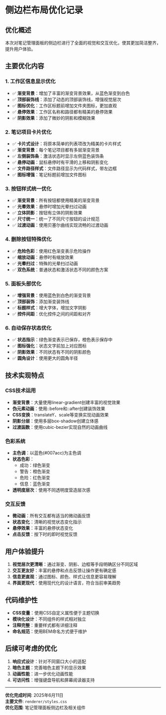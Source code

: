 # 侧边栏布局优化记录

## 优化概述

本次对笔记管理面板的侧边栏进行了全面的视觉和交互优化，使其更加简洁整齐，提升用户体验。

## 主要优化内容

### 1. 工作区信息显示优化
- ✅ **渐变背景**：增加了丰富的渐变背景效果，从蓝色渐变到白色
- ✅ **顶部装饰线**：添加了动态的顶部装饰线，增强视觉层次
- ✅ **图标优化**：工作区标题前增加文件夹图标，更加直观
- ✅ **悬停效果**：工作区名称和路径都有精美的悬停效果
- ✅ **阴影效果**：添加了微妙的阴影和模糊效果

### 2. 笔记项目卡片优化
- ✅ **卡片式设计**：将原本简单的列表项改为精美的卡片样式
- ✅ **渐变背景**：每个笔记项目都有多层渐变背景
- ✅ **左侧装饰条**：激活状态时显示左侧蓝色装饰条
- ✅ **悬停动画**：鼠标悬停时有平滑的上移和阴影变化
- ✅ **文件路径样式**：文件路径显示为代码样式，带左边框
- ✅ **图标增强**：笔记标题前增加文件图标

### 3. 按钮样式统一优化
- ✅ **渐变背景**：所有按钮都使用精美的渐变背景
- ✅ **光晕效果**：悬停时增加光晕扫过动画
- ✅ **立体阴影**：按钮有立体的阴影效果
- ✅ **尺寸统一**：统一了不同尺寸按钮的设计规范
- ✅ **过渡动画**：使用贝塞尔曲线实现流畅的过渡动画

### 4. 删除按钮特殊优化
- ✅ **危险色彩**：使用红色渐变表示危险操作
- ✅ **缩放动画**：悬停时有缩放效果
- ✅ **光晕扫过**：特殊的光晕扫过动画
- ✅ **双色系统**：普通状态和激活状态不同的颜色方案

### 5. 面板头部优化
- ✅ **增强背景**：使用蓝色到白色的渐变背景
- ✅ **顶部装饰**：添加渐变装饰线
- ✅ **标题样式**：增大字体，增加文字阴影
- ✅ **控件间距**：优化控件之间的间距和对齐

### 6. 自动保存状态优化
- ✅ **状态指示**：绿色渐变表示已保存，橙色表示保存中
- ✅ **图标强化**：状态文字前加上对应图标
- ✅ **阴影效果**：不同状态有不同的阴影颜色
- ✅ **圆角设计**：使用更大的圆角半径

## 技术实现特点

### CSS技术运用
- **渐变背景**：大量使用linear-gradient创建丰富的视觉效果
- **伪元素动画**：使用::before和::after创建装饰效果
- **CSS变换**：translateY、scale等变换实现动画效果
- **阴影分层**：使用多层box-shadow创建立体感
- **过渡函数**：使用cubic-bezier实现自然的动画曲线

### 色彩系统
- **主色调**：以蓝色(#007acc)为主色调
- **状态色彩**：
  - 成功：绿色渐变
  - 警告：橙色渐变  
  - 危险：红色渐变
  - 信息：蓝色渐变
- **透明度层次**：使用不同透明度营造层次感

### 交互反馈
- **微动画**：所有交互都有适当的微动画反馈
- **状态变化**：清晰的视觉状态变化指示
- **悬停效果**：丰富的悬停状态变化
- **点击反馈**：按下时的即时视觉反馈

## 用户体验提升

1. **视觉层次更清晰**：通过渐变、阴影、边框等手段明确区分不同区域
2. **交互更友好**：丰富的悬停和点击反馈让操作更有确定感
3. **信息更直观**：通过图标、颜色、样式让信息更容易理解
4. **界面更现代**：使用现代化的设计语言，符合当前审美趋势

## 代码维护性

- **CSS变量**：使用CSS自定义属性便于主题切换
- **模块化设计**：不同组件的样式相对独立
- **注释完整**：重要样式都有详细注释
- **命名规范**：使用BEM命名方式便于维护

## 后续可考虑的优化

1. **响应式设计**：针对不同窗口大小的适配
2. **暗色主题**：完善暗色主题下的显示效果
3. **动画性能**：进一步优化动画性能
4. **可访问性**：增强键盘导航和屏幕阅读器支持

---

**优化完成时间**: 2025年6月11日  
**主要文件**: `renderer/styles.css`  
**优化范围**: 笔记管理面板侧边栏及相关组件
